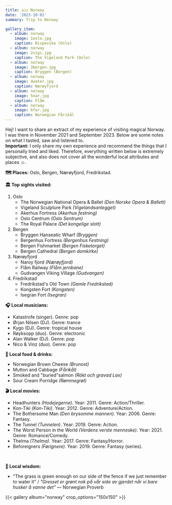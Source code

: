 ```yaml
---
title: 🇳🇴 Norway
date: '2023-10-01'
summary: Trip to Norway

gallery_item:
  - album: norway
    image: 1oslo.jpg
    caption: Bispevika (Oslo)
  - album: norway
    image: 2vigi.jpg
    caption: The Vigeland Park (Oslo)
  - album: norway
    image: 3bergen.jpg
    caption: Bryggen (Bergen)
  - album: norway
    image: 4water.jpg
    caption: Nærøyfjord
  - album: norway
    image: 5nar.jpg
    caption: Flåm
  - album: norway
    image: 6far.jpg
    caption: Norwegian Fårikål
---
```

Hej! I want to share an extract of my experience of visiting magical Norway. I was there in November 2021 and September 2023. Below are some notes on what I tasted, saw and listened to.<br>
<b>Important:</b> I only share my own experience and recommend the things that I personally tried and liked. Therefore, everything written below is extremely subjective, and also does not cover all the wonderful local attributes and places ☺️.

<b>🗺 Places:</b> Oslo, Bergen, Nærøyfjord, Fredrikstad.<br>

<b>🏛 Top sights visited: </b>
1. Oslo
    - The Norwegian National Opera & Ballet <i>(Den Norske Opera & Ballett)</i>
    - Vigeland Sculpture Park <i>(Vigelandsanlegget)</i>
    - Akerhus Fortress  <i>(Akerhus festning)</i>
    - Oslo Centrum <i>(Oslo Sentrum)</i>
    - The Royal Palace <i>(Det kongelige slott)</i>
2. Bergen
    - Bryggen Hanseatic Wharf <i>(Bryggen)</i>
    - Bergenhus Fortress <i>(Bergenhus Festning)</i>
    - Bergen Fishmarket <i>(Bergen Fisketorget)</i>
    - Bergen Cathedral <i>(Bergen domkirke)</i>
3. Nærøyfjord
    - Naroy fjord <i>(Nærøyfjord)</i>
    - Flåm Railway <i>(Flåm jernbane)</i>
    - Gudvangen Viking Village <i>(Gudvangen)</i>
4. Fredrikstad
    - Fredrikstad's Old Town <i>(Gamle Fredrikstad)</i>
    - Kongsten Fort <i>(Kongsten)</i>
    - Isegran Fort <i>(Isegran)</i>

   
<b>🎧 Local musicians: </b>
- Katastrofe (singer). Genre: pop
- Ørjan Nilsen (DJ). Genre: trance
- Kygo (DJ). Genre: tropical house
- Røyksopp (duo). Genre: electronic
- Alan Walker (DJ). Genre: pop
- Nico & Vinz (duo). Genre: pop

<b>🥘 Local food & drinks: </b>
- Norwegian Brown Cheese <i>(Brunost)</i>
- Mutton and Cabbage <i>(Fårikål)</i>
- Smoked and "buried"salmon <i>(Rökt och gravad Lax)</i>
- Sour Cream Porridge <i>(Rømmegrøt)</i>

<b>🎬 Local movies:</b>
- Headhunters <i>(Hodejegerne)</i>. Year: 2011. Genre: Action/Thriller.
- Kon-Tiki <i>(Kon-Tiki)</i>. Year: 2012. Genre: Adventure/Action.
- The Bothersome Man <i>(Den brysomme mannen)</i>. Year: 2006. Genre: Fantasy.
- The Tunnel <i>(Tunnelen)</i>. Year: 2019. Genre: Action.
- The Worst Person in the World <i>(Verdens verste menneske)</i>. Year: 2021. Genre: Romance/Comedy.
- Thelma <i>(Thelma)</i>. Year: 2017. Genre: Fantasy/Horror.
- Beforeigners <i>(Førignere)</i>. Year: 2019. Genre: Fantasy (series).
<br>

<b>🦉 Local wisdom:</b>
- "The grass is green enough on our side of the fence if we just remember to water it" / <i>"Gresset er grønt nok på vår side av gjerdet når vi bare husker å vanne det"</i> — Norwegian Proverb

{{< gallery album="norway" crop_options="150x150" >}}
   

